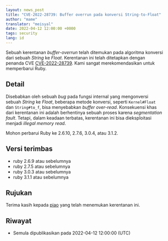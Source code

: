 ```yaml
---
layout: news_post
title: "CVE-2022-28739: Buffer overrun pada konversi String-to-Float"
author: "mame"
translator: "meisyal"
date: 2022-04-12 12:00:00 +0000
tags: security
lang: id
---
```


Sebuah kerentanan *buffer-overrun* telah ditemukan pada algoritma konversi dari
sebuah *String* ke *Float*. Kerentanan ini telah ditetapkan dengan penanda CVE
[CVE-2022-28739](https://nvd.nist.gov/vuln/detail/CVE-2022-28739).
Kami sangat merekomendasikan untuk memperbarui Ruby.

## Detail

Disebabkan oleh sebuah *bug* pada fungsi internal yang mengonversi sebuah *String*
ke *Float*, beberapa metode konversi, seperti `Kernel#Float` dan `String#to_f`,
bisa menyebabkan *buffer over-read*. Konsekuensi khas dari kerentanan ini
adalah berhentinya sebuah proses karena *segmentation fault*. Tetapi, dalam
keadaan terbatas, kerentanan ini bisa dieksploitasi menjadi *illegal memory read*.

Mohon perbarui Ruby ke 2.6.10, 2.7.6, 3.0.4, atau 3.1.2.

## Versi terimbas

* ruby 2.6.9 atau sebelumnya
* ruby 2.7.5 atau sebelumnya
* ruby 3.0.3 atau sebelumnya
* ruby 3.1.1 atau sebelumnya

## Rujukan

Terima kasih kepada [piao](https://hackerone.com/piao?type=user) yang telah
menemukan kerentanan ini.

## Riwayat

* Semula dipublikasikan pada 2022-04-12 12:00:00 (UTC)
